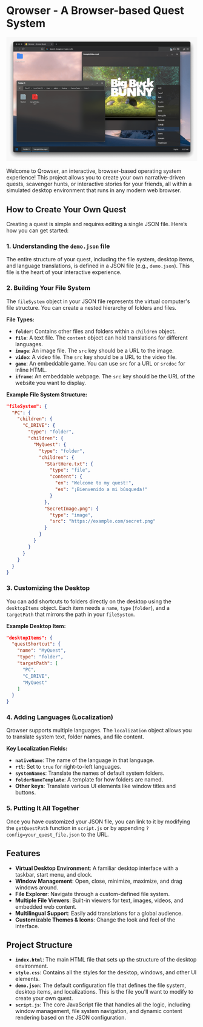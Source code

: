 # Qrowser - A Browser-based Quest System

<img alt="Qrowser - A Browser-based Quest System" src="screenshot.png">

Welcome to Qrowser, an interactive, browser-based operating system experience! This project allows you to create your own narrative-driven quests, scavenger hunts, or interactive stories for your friends, all within a simulated desktop environment that runs in any modern web browser.

## How to Create Your Own Quest

Creating a quest is simple and requires editing a single JSON file. Here’s how you can get started:

### 1. Understanding the `demo.json` file

The entire structure of your quest, including the file system, desktop items, and language translations, is defined in a JSON file (e.g., `demo.json`). This file is the heart of your interactive experience.

### 2. Building Your File System

The `fileSystem` object in your JSON file represents the virtual computer's file structure. You can create a nested hierarchy of folders and files.

**File Types:**

- **`folder`**: Contains other files and folders within a `children` object.
- **`file`**: A text file. The `content` object can hold translations for different languages.
- **`image`**: An image file. The `src` key should be a URL to the image.
- **`video`**: A video file. The `src` key should be a URL to the video file.
- **`game`**: An embeddable game. You can use `src` for a URL or `srcdoc` for inline HTML.
- **`iframe`**: An embeddable webpage. The `src` key should be the URL of the website you want to display.

**Example File System Structure:**

```json
"fileSystem": {
  "PC": {
    "children": {
      "C_DRIVE": {
        "type": "folder",
        "children": {
          "MyQuest": {
            "type": "folder",
            "children": {
              "StartHere.txt": {
                "type": "file",
                "content": {
                  "en": "Welcome to my quest!",
                  "es": "¡Bienvenido a mi búsqueda!"
                }
              },
              "SecretImage.png": {
                "type": "image",
                "src": "https://example.com/secret.png"
              }
            }
          }
        }
      }
    }
  }
}
```

### 3. Customizing the Desktop

You can add shortcuts to folders directly on the desktop using the `desktopItems` object. Each item needs a `name`, `type` (`folder`), and a `targetPath` that mirrors the path in your `fileSystem`.

**Example Desktop Item:**

```json
"desktopItems": {
  "questShortcut": {
    "name": "MyQuest",
    "type": "folder",
    "targetPath": [
      "PC",
      "C_DRIVE",
      "MyQuest"
    ]
  }
}
```

### 4. Adding Languages (Localization)

Qrowser supports multiple languages. The `localization` object allows you to translate system text, folder names, and file content.

**Key Localization Fields:**

- **`nativeName`**: The name of the language in that language.
- **`rtl`**: Set to `true` for right-to-left languages.
- **`systemNames`**: Translate the names of default system folders.
- **`folderNameTemplate`**: A template for how folders are named.
- **Other keys**: Translate various UI elements like window titles and buttons.

### 5. Putting It All Together

Once you have customized your JSON file, you can link to it by modifying the `getQuestPath` function in `script.js` or by appending `?config=your_quest_file.json` to the URL.

## Features

- **Virtual Desktop Environment**: A familiar desktop interface with a taskbar, start menu, and clock.
- **Window Management**: Open, close, minimize, maximize, and drag windows around.
- **File Explorer**: Navigate through a custom-defined file system.
- **Multiple File Viewers**: Built-in viewers for text, images, videos, and embedded web content.
- **Multilingual Support**: Easily add translations for a global audience.
- **Customizable Themes & Icons**: Change the look and feel of the interface.

## Project Structure

- **`index.html`**: The main HTML file that sets up the structure of the desktop environment.
- **`style.css`**: Contains all the styles for the desktop, windows, and other UI elements.
- **`demo.json`**: The default configuration file that defines the file system, desktop items, and localizations. This is the file you'll want to modify to create your own quest.
- **`script.js`**: The core JavaScript file that handles all the logic, including window management, file system navigation, and dynamic content rendering based on the JSON configuration.
